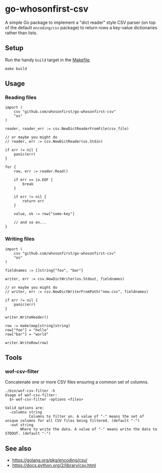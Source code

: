 # go-whosonfirst-csv

A simple Go package to implement a "dict reader" style CSV parser (on top of the default `encoding/csv` package) to return rows a key-value dictionaries rather than lists.

## Setup

Run the handy `build` target in the [Makefile](Makefile).

```
make build
```

## Usage

### Reading files

```
import (
	csv "github.com/whosonfirst/go-whosonfirst-csv"
	"os"
)

reader, reader_err := csv.NewDictReaderFromFile(csv_file)

// or maybe you might do
// reader, err := csv.NewDictReader(os.Stdin)

if err != nil {
	panic(err)
}

for {
	row, err := reader.Read()

	if err == io.EOF {
		break
	}

	if err != nil {
		return err
	}

	value, ok := row["some-key"]

	// and so on...
}
```

### Writing files

```
import (
	csv "github.com/whosonfirst/go-whosonfirst-csv"
	"os"
)

fieldnames := []string{"foo", "bar"}

writer, err := csv.NewDictWriter(os.Stdout, fieldnames)

// or maybe you might do
// writer, err := csv.NewDictWriterFromPath("new.csv", fieldnames)

if err != nil {
	panic(err)
}

writer.WriteHeader()

row := make(map[string]string)
row["foo"] = "hello"
row["bar"] = "world"

writer.WriteRow(row)
```

## Tools

### wof-csv-filter

Concatenate one or more CSV files ensuring a common set of columns.

```
./bin/wof-csv-filter -h
Usage of wof-csv-filter:
  $> wof-csv-filter -options <files>

Valid options are:
  -columns string
    	   Columns to filter on. A value of "-" means the set of unique columns for all CSV files being filtered. (default "-")
  -out string
       Where to write the data. A value of "-" means write the data to STDOUT. (default "-")
```

## See also

* https://golang.org/pkg/encoding/csv/
* https://docs.python.org/2/library/csv.html